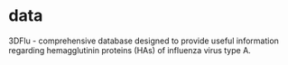 # data
3DFlu - comprehensive database designed to provide useful information regarding hemagglutinin  proteins (HAs) of influenza virus type A.
